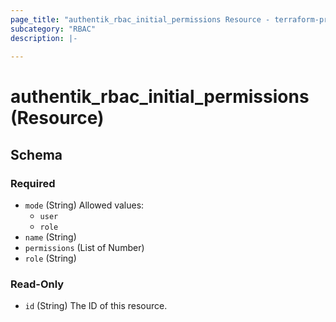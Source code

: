 ```yaml
---
page_title: "authentik_rbac_initial_permissions Resource - terraform-provider-authentik"
subcategory: "RBAC"
description: |-
  
---
```


# authentik_rbac_initial_permissions (Resource)





<!-- schema generated by tfplugindocs -->
## Schema

### Required

- `mode` (String) Allowed values:
  - `user`
  - `role`
- `name` (String)
- `permissions` (List of Number)
- `role` (String)

### Read-Only

- `id` (String) The ID of this resource.
